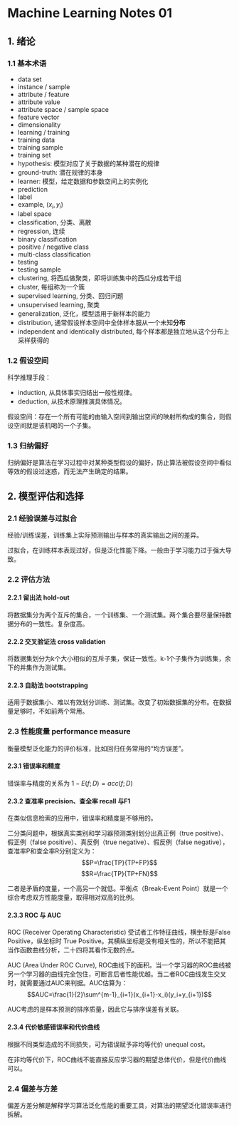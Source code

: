 # Machine Learning Notes 01


## 1. 绪论

### 1.1 基本术语

* data set
* instance / sample
* attribute / feature
* attribute value
* attribute space / sample space
* feature vector
* dimensionality
* learning / training
* training data
* training sample
* training set
* hypothesis: 模型对应了关于数据的某种潜在的规律
* ground-truth: 潜在规律的本身
* learner: 模型，给定数据和参数空间上的实例化
* prediction
* label
* example, ($x_i, y_i$)
* label space
* classification, 分类、离散
* regression, 连续
* binary classification
* positive / negative class
* multi-class classification
* testing
* testing sample
* clustering, 将西瓜做聚类，即将训练集中的西瓜分成若干组
* cluster, 每组称为一个簇
* supervised learning, 分类、回归问题
* unsupervised learning, 聚类
* generalization, 泛化，模型适用于新样本的能力
* distribution, 通常假设样本空间中全体样本服从一个未知**分布**
* independent and identically distributed, 每个样本都是独立地从这个分布上采样获得的

### 1.2 假设空间

科学推理手段：

* induction, 从具体事实归结出一般性规律。
* deduction, 从技术原理推演具体情况。

假设空间：存在一个所有可能的由输入空间到输出空间的映射所构成的集合，则假设空间就是该机喝的一个子集。

### 1.3 归纳偏好

归纳偏好是算法在学习过程中对某种类型假设的偏好，防止算法被假设空间中看似等效的假设过迷惑，而无法产生确定的结果。

## 2. 模型评估和选择

### 2.1 经验误差与过拟合

经验/训练误差，训练集上实际预测输出与样本的真实输出之间的差异。

过拟合，在训练样本表现过好，但是泛化性能下降。一般由于学习能力过于强大导致。

### 2.2 评估方法

#### 2.2.1 留出法 hold-out

将数据集分为两个互斥的集合，一个训练集、一个测试集。两个集合要尽量保持数据分布的一致性。复杂度高。

#### 2.2.2 交叉验证法 cross validation

将数据集划分为k个大小相似的互斥子集，保证一致性。k-1个子集作为训练集，余下的并集作为测试集。

#### 2.2.3 自助法 bootstrapping

适用于数据集小、难以有效划分训练、测试集。改变了初始数据集的分布。在数据量足够时，不如前两个常用。

### 2.3 性能度量 performance measure

衡量模型泛化能力的评价标准，比如回归任务常用的“均方误差”。

#### 2.3.1 错误率和精度

错误率与精度的关系为 $1-E(f;D)=acc(f;D)$

#### 2.3.2 查准率 precision、查全率 recall 与F1

在类似信息检索的应用中，错误率和精度是不够用的。

二分类问题中，根据真实类别和学习器预测类别划分出真正例（true positive）、假正例（false positive）、真反例（true negative）、假反例（false negative），查准率P和查全率R分别定义为：
$$P=\frac{TP}{TP+FP}$$
$$R=\frac{TP}{TP+FN}$$

二者是矛盾的度量，一个高另一个就低。平衡点（Break-Event Point）就是一个综合考虑双方性能度量，取得相对双高的比例。

#### 2.3.3 ROC 与 AUC

ROC (Receiver Operating Characteristic) 受试者工作特征曲线，横坐标是False Positive，纵坐标时 True Positive。其横纵坐标是没有相关性的，所以不能把其当作函数曲线分析，二十四将其看作无数的点。

AUC (Area Under ROC Curve), ROC曲线下的面积。当一个学习器的ROC曲线被另一个学习器的曲线完全包住，可断言后者性能优越。当二者ROC曲线发生交叉时，就需要通过AUC来判据。AUC估算为：
$$AUC=\frac{1}{2}\sum^{m-1}_{i=1}(x_{i+1}-x_i)(y_i+y_{i+1})$$ 

AUC考虑的是样本预测的排序质量，因此它与排序误差有关联。

#### 2.3.4 代价敏感错误率和代价曲线

根据不同类型造成的不同损失，可为错误赋予非均等代价 unequal cost。

在非均等代价下，ROC曲线不能直接反应学习器的期望总体代价，但是代价曲线可以。

### 2.4 偏差与方差

偏差方差分解是解释学习算法泛化性能的重要工具，对算法的期望泛化错误率进行拆解。


